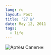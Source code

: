 ```yaml
---
lang: ru
layout: Post
title: '27 ₯'
date: May 12, 2011
tags:
  - life
---
```


![Артём Сапегин](upload://2010-09-23-5D-0035-Olga-Flegontova.jpg)
